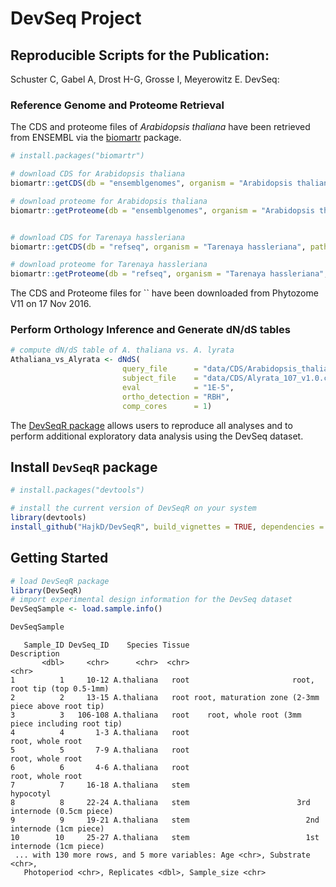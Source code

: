 # DevSeq Project

## Reproducible Scripts for the Publication:

Schuster C, Gabel A, Drost H-G, Grosse I, Meyerowitz E. DevSeq: 


### Reference Genome and Proteome Retrieval

The CDS and proteome files of _Arabidopsis thaliana_ have been retrieved from ENSEMBL
via the [biomartr](https://github.com/HajkD/biomartr) package.

```r
# install.packages("biomartr")

# download CDS for Arabidopsis thaliana
biomartr::getCDS(db = "ensemblgenomes", organism = "Arabidopsis thaliana", path = getwd())

# download proteome for Arabidopsis thaliana
biomartr::getProteome(db = "ensemblgenomes", organism = "Arabidopsis thaliana", path = getwd())


# download CDS for Tarenaya hassleriana
biomartr::getCDS(db = "refseq", organism = "Tarenaya hassleriana", path = getwd())

# download proteome for Tarenaya hassleriana
biomartr::getProteome(db = "refseq", organism = "Tarenaya hassleriana", path = getwd())
```

The CDS and Proteome files for `` have been downloaded from Phytozome V11 on 17 Nov 2016.

### Perform Orthology Inference and Generate dN/dS tables

```r
# compute dN/dS table of A. thaliana vs. A. lyrata
Athaliana_vs_Alyrata <- dNdS(
                         query_file      = "data/CDS/Arabidopsis_thaliana.TAIR10.cds.all.fa.gz",
                         subject_file    = "data/CDS/Alyrata_107_v1.0.cds.fa.gz",
                         eval            = "1E-5", 
                         ortho_detection = "RBH",
                         comp_cores      = 1)

```


The [DevSeqR package](https://github.com/HajkD/DevSeqR) allows users to reproduce all analyses and to perform
additional exploratory data analysis using the DevSeq dataset.

## Install `DevSeqR` package

```r
# install.packages("devtools")

# install the current version of DevSeqR on your system
library(devtools)
install_github("HajkD/DevSeqR", build_vignettes = TRUE, dependencies = TRUE)
```

## Getting Started

```r
# load DevSeqR package
library(DevSeqR)
# import experimental design information for the DevSeq dataset
DevSeqSample <- load.sample.info()

DevSeqSample
```

```
   Sample_ID DevSeq_ID    Species Tissue                                        Description
       <dbl>     <chr>      <chr>  <chr>                                              <chr>
1          1     10-12 A.thaliana   root                       root, root tip (top 0.5-1mm)
2          2     13-15 A.thaliana   root root, maturation zone (2-3mm piece above root tip)
3          3   106-108 A.thaliana   root    root, whole root (3mm piece including root tip)
4          4       1-3 A.thaliana   root                                   root, whole root
5          5       7-9 A.thaliana   root                                   root, whole root
6          6       4-6 A.thaliana   root                                   root, whole root
7          7     16-18 A.thaliana   stem                                          hypocotyl
8          8     22-24 A.thaliana   stem                        3rd internode (0.5cm piece)
9          9     19-21 A.thaliana   stem                          2nd internode (1cm piece)
10        10     25-27 A.thaliana   stem                          1st internode (1cm piece)
 ... with 130 more rows, and 5 more variables: Age <chr>, Substrate <chr>,
   Photoperiod <chr>, Replicates <dbl>, Sample_size <chr>
```